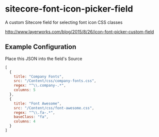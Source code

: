 # sitecore-font-icon-picker-field
A custom Sitecore field for selecting font icon CSS classes

http://www.layerworks.com/blog/2015/8/26/icon-font-picker-custom-field

## Example Configuration
Place this JSON into the field's Source

```javascript
[
  { 
    title: "Company Fonts",
    src: "/Content/css/company-fonts.css",
    regex: "^\\.company-.*",
    columns: 5 
  },
  { 
    title: "Font Awesome",
    src: "/Content/css/font-awesome.css",
    regex: "^\\.fa-.*", 
    baseClass: "fa", 
    columns: 4
  }
]
```